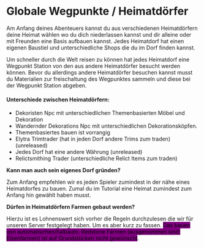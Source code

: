 # Globale Wegpunkte / Heimatdörfer

Am Anfang deines Abenteuers kannst du aus verschiedenen Heimatdörfern deine Heimat wählen wo du dich niederlassen kannst und dir alleine oder mit Freunden eine Basis aufbauen kannst. Jedes Heimatdorf hat einen eigenen Baustiel und unterschiedliche Shops die du im Dorf finden kannst.

Um schneller durch die Welt reisen zu können hat jedes Heimatdorf eine Wegpunkt Station von den aus andere Heimatdörfer besucht werden können. Bevor du allerdings andere Heimatdörfer besuchen kannst musst du Materialien zur freischaltung des Wegpunktes sammeln und diese bei der Wegpunkt Station abgeben.

#### Unterschiede zwischen Heimatdörfern:

* Dekoristen Npc mit unterschiedlichen Themenbasierten Möbel und Dekoration
* Wandernder Dekorations Npc mit unterschiedlichen Dekorationsköpfen.
* Themenbasiertes bauen ist vorrangig&#x20;
* Elytra Trimtrader (hat in jeden Dorf andere Trims zum traden) (unreleased)
* Jedes Dorf hat eine andere Währung (unreleased)
* Relictsmithing Trader (unterschiedliche Relict Items zum traden)

**Kann man auch sein eigenes Dorf gründen?**

Zum Anfang empfehlen wir es jeden Spieler zumindest in der nähe eines Heimatdorfes zu bauen. Zumal du im Tutorial eine Heimat zumindest zum Anfang hin gewählt haben musst.&#x20;

**Dürfen in Heimatdörfern Farmen gebaut werden?**

Hierzu ist es Lohnenswert sich vorher die Regeln durchzulesen die wir für unseren Server festgelegt haben. Um es aber kurz zu fassen. <mark style="background-color:purple;">Das bauen von automatischen/halbauto. Redstone Farmen (ausgenommen sind: Eisenfarmen) ist auf Grundstücken nicht gewünscht</mark>.
